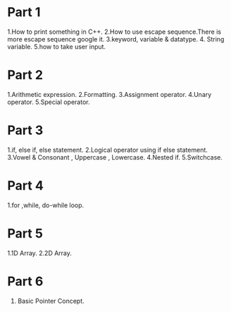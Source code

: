 # Part 1
1.How to print something in C++.
2.How to use escape sequence.There is more escape sequence google it.
3.keyword, variable & datatype.
4. String variable.
5.how to take user input.

# Part 2
1.Arithmetic expression.
2.Formatting.
3.Assignment operator.
4.Unary operator.
5.Special operator.

# Part 3
1.if, else if, else statement.
2.Logical operator using if else statement.
3.Vowel & Consonant , Uppercase , Lowercase.
4.Nested if.
5.Switchcase.

# Part 4
1.for ,while, do-while loop.

# Part 5
1.1D Array.
2.2D Array.

# Part 6
1. Basic Pointer Concept.
